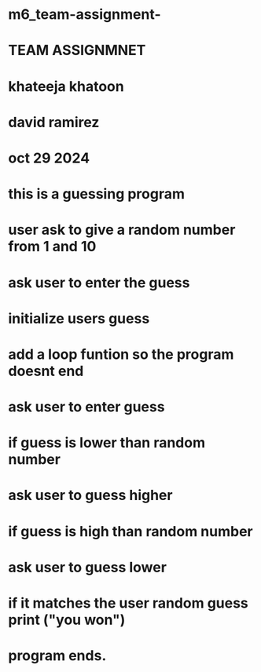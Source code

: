 # m6_team-assignment-
# TEAM ASSIGNMNET 
# khateeja khatoon 
# david ramirez
# oct 29 2024 

# this is a guessing program
# user ask to give a random number from 1 and 10 
# ask user to enter the guess
# initialize users guess
# add a loop funtion so the program doesnt end
# ask user to enter guess
# if guess is lower than random number
# ask user to guess higher
# if guess is high than random number
# ask user to guess lower 
# if it matches the user random guess print ("you won")
# program ends. 

